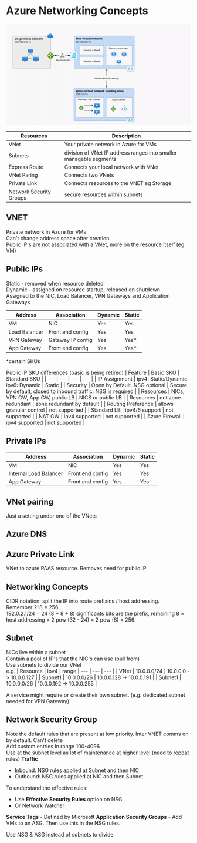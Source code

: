 # Azure Networking Concepts

![Networking](/Azure/networking.gif)

| Resources | Description |
| --- | --- |
| VNet | Your private network in Azure for VMs |
| Subnets | division of VNet IP address ranges into smaller manageble segments |
| Express Route | Connects your local network with VNet |
| VNet Paring | Connects two VNets | 
| Private Link | Connects resources to the VNET eg Storage |
| Network Security Groups | secure resources within subnets |

## VNET
Private network in Azure for VMs    
Can't change address space after creation.  
Public IP's are not associated with a VNet, more on the resource itself (eg VM)

## Public IPs
Static - removed when resource deleted  
Dynamic - assigned on resource startup, released on shutdown  
Assigned to the NIC, Load Balancer, VPN Gateways and Application Gateways   

| Address | Association | Dynamic | Static |
| --- | --- | --- | --- |
| VM | NIC | Yes | Yes | 
| Load Balancer | Front end config | Yes | Yes |
| VPN Gateway | Gateway IP config | Yes | Yes* |
| App Gateway | Front end config | Yes | Yes* |

*certain SKUs

Public IP SKU differences (basic is being retired)
| Feature | Basic SKU | Standard SKU |
| --- | --- | --- | --- |
| IP Assignment | ipv4: Static/Dynamic ipv6: Dynamic | Static |
| Security | Open by Default. NSG optional | Secure by default, closed to inbound traffic. NSG is required |
| Resources | NICs, VPN GW, App GW, public LB | NICS or public LB |
| Resources | not zone redundant | zone redundant by default |
| Routing Preference | allows granular control | not supported |
| Standard LB | ipv4/6 support | not supported |
| NAT GW | ipv4 supported | not supported |
| Azure Firewall | ipv4 supported | not supported |

## Private IPs
| Address | Association | Dynamic | Static |
| --- | --- | --- | --- |
| VM | NIC | Yes | Yes | 
| Internal Load Balancer | Front end config | Yes | Yes |
| App Gateway | Front end config | Yes | Yes |

## VNet pairing 
Just a setting under one of the VNets  


## Azure DNS


## Azure Private Link
VNet to azure PAAS resource. Removes need for public IP.  


## Networking Concepts
CIDR notation: split the IP into route prefixins / host addressing.  
Remember 2^8 = 256  
192.0.2.1/24 = 24 (8 + 8 + 8) significants bits are the prefix, remaining 8 = host addressing = 2 pow (32 - 24) = 2 pow (8) = 256. 

## Subnet
NICs live within a subnet   
Contain a pool of IP's that the NIC's can use (pull from)  
Use subnets to divide our VNet  
e.g. 
| Resource | ipv4 | range
| --- | --- | --- |
| VNet | 10.0.0.0/24 | 10.0.0.0 -> 10.0.0.127 | 
| Subnet1 | 10.0.0.0/26 | 10.0.0.128 -> 10.0.0.191 | 
| Subnet1 | 10.0.0.0/26 | 10.0.0.192 -> 10.0.0.255 | 

A service might require or create their own subnet. (e.g. dedicated subnet needed for VPN Gateway)

## Network Security Group 
Note the default rules that are present at low priority. Inter VNET comms on by default. Can't delete  
Add custom entries in range 100-4096  
Use at the subnet level as lot of maintenance at higher level (need to repeat rules)
**Traffic**
- Inbound: NSG rules applied at Subnet and then NIC
- Outbound: NSG rules applied at NIC and then Subnet 

To understand the effective rules:
- Use **Effective Security Rules** option on NSG
- Or Network Watcher  

**Service Tags** - Defined by Microsoft
**Application Security Groups** - Add VMs to an ASG. Then use this in the NSG rules. 

Use NSG & ASG instead of subnets to divide
